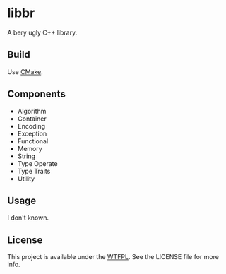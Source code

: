 # libbr

A bery ugly C++ library.

## Build

Use [CMake](https://cmake.org/).

## Components

- Algorithm
- Container
- Encoding
- Exception
- Functional
- Memory
- String
- Type Operate
- Type Traits
- Utility

## Usage

I don't known.

## License

This project is available under the [WTFPL](http://www.wtfpl.net/). See the LICENSE file for more info.